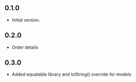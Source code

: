 ## 0.1.0

- Initial version.

## 0.2.0

- Order details

## 0.3.0

- Added equatable library and toString() override for models
